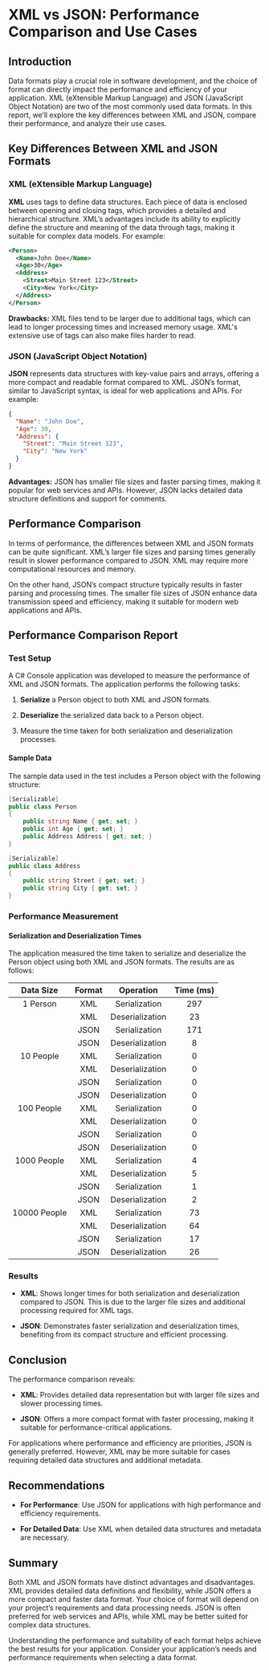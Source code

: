 # XML vs JSON: Performance Comparison and Use Cases

## Introduction

Data formats play a crucial role in software development, and the choice of format can directly impact the performance and efficiency of your application. XML (eXtensible Markup Language) and JSON (JavaScript Object Notation) are two of the most commonly used data formats. In this report, we’ll explore the key differences between XML and JSON, compare their performance, and analyze their use cases.

## Key Differences Between XML and JSON Formats

### XML (eXtensible Markup Language)

**XML** uses tags to define data structures. Each piece of data is enclosed between opening and closing tags, which provides a detailed and hierarchical structure. XML’s advantages include its ability to explicitly define the structure and meaning of the data through tags, making it suitable for complex data models. For example:

```xml
<Person>
  <Name>John Doe</Name>
  <Age>30</Age>
  <Address>
    <Street>Main Street 123</Street>
    <City>New York</City>
  </Address>
</Person>
```
**Drawbacks:** XML files tend to be larger due to additional tags, which can lead to longer processing times and increased memory usage. XML's extensive use of tags can also make files harder to read.

### JSON (JavaScript Object Notation)

**JSON** represents data structures with key-value pairs and arrays, offering a more compact and readable format compared to XML. JSON’s format, similar to JavaScript syntax, is ideal for web applications and APIs. For example:

```json
{
  "Name": "John Doe",
  "Age": 30,
  "Address": {
    "Street": "Main Street 123",
    "City": "New York"
  }
}
```

**Advantages:** JSON has smaller file sizes and faster parsing times, making it popular for web services and APIs. However, JSON lacks detailed data structure definitions and support for comments.

Performance Comparison
----------------------

In terms of performance, the differences between XML and JSON formats can be quite significant. XML’s larger file sizes and parsing times generally result in slower performance compared to JSON. XML may require more computational resources and memory.

On the other hand, JSON’s compact structure typically results in faster parsing and processing times. The smaller file sizes of JSON enhance data transmission speed and efficiency, making it suitable for modern web applications and APIs.

Performance Comparison Report
-----------------------------

### Test Setup

A C# Console application was developed to measure the performance of XML and JSON formats. The application performs the following tasks:

1.  **Serialize** a Person object to both XML and JSON formats.
    
2.  **Deserialize** the serialized data back to a Person object.
    
3.  Measure the time taken for both serialization and deserialization processes.
    

#### Sample Data

The sample data used in the test includes a Person object with the following structure:

```csharp
[Serializable]
public class Person
{
    public string Name { get; set; }
    public int Age { get; set; }
    public Address Address { get; set; }
}

[Serializable]
public class Address
{
    public string Street { get; set; }
    public string City { get; set; }
}
```
### Performance Measurement

#### Serialization and Deserialization Times

The application measured the time taken to serialize and deserialize the Person object using both XML and JSON formats. The results are as follows:

|   Data Size  	| Format 	|    Operation    	| Time (ms) 	|
|:------------:	|:------:	|:---------------:	|:---------:	|
|   1 Person   	|   XML  	|  Serialization  	|    297    	|
|              	|   XML  	| Deserialization 	|     23    	|
|              	|  JSON  	|  Serialization  	|    171    	|
|              	|  JSON  	| Deserialization 	|     8     	|
|   10 People  	|   XML  	|  Serialization  	|     0     	|
|              	|   XML  	| Deserialization 	|     0     	|
|              	|  JSON  	|  Serialization  	|     0     	|
|              	|  JSON  	| Deserialization 	|     0     	|
|  100 People  	|   XML  	|  Serialization  	|     0     	|
|              	|   XML  	| Deserialization 	|     0     	|
|              	|  JSON  	|  Serialization  	|     0     	|
|              	|  JSON  	| Deserialization 	|     0     	|
|  1000 People 	|   XML  	|  Serialization  	|     4     	|
|              	|   XML  	| Deserialization 	|     5     	|
|              	|  JSON  	|  Serialization  	|     1     	|
|              	|  JSON  	| Deserialization 	|     2     	|
| 10000 People 	|   XML  	|  Serialization  	|     73    	|
|              	|   XML  	| Deserialization 	|     64    	|
|              	|  JSON  	|  Serialization  	|     17    	|
|              	|  JSON  	| Deserialization 	|     26    	|

### Results

*   **XML**: Shows longer times for both serialization and deserialization compared to JSON. This is due to the larger file sizes and additional processing required for XML tags.
    
*   **JSON**: Demonstrates faster serialization and deserialization times, benefiting from its compact structure and efficient processing.
    

Conclusion
----------

The performance comparison reveals:

*   **XML**: Provides detailed data representation but with larger file sizes and slower processing times.
    
*   **JSON**: Offers a more compact format with faster processing, making it suitable for performance-critical applications.
    

For applications where performance and efficiency are priorities, JSON is generally preferred. However, XML may be more suitable for cases requiring detailed data structures and additional metadata.

Recommendations
---------------

*   **For Performance**: Use JSON for applications with high performance and efficiency requirements.
    
*   **For Detailed Data**: Use XML when detailed data structures and metadata are necessary.
    

Summary
-------

Both XML and JSON formats have distinct advantages and disadvantages. XML provides detailed data definitions and flexibility, while JSON offers a more compact and faster data format. Your choice of format will depend on your project’s requirements and data processing needs. JSON is often preferred for web services and APIs, while XML may be better suited for complex data structures.

Understanding the performance and suitability of each format helps achieve the best results for your application. Consider your application’s needs and performance requirements when selecting a data format.

